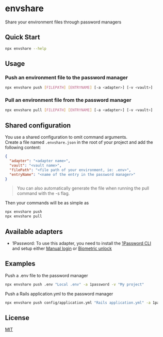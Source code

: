 # envshare
Share your environment files through password managers

## Quick Start

```bash
npx envshare --help
```

## Usage

### Push an environment file to the password manager

```bash
npx envshare push [FILEPATH] [ENTRYNAME] [-a <adapter>] [-v <vault>]
```

### Pull an environment file from the password manager

```bash
npx envshare pull [FILEPATH] [ENTRYNAME] [-a <adapter>] [-v <vault>]
```

## Shared configuration

You use a shared configuration to omit command arguments.<br>
Create a file named `.envshare.json` in the root of your project and add the following content:

```json
{
  "adapter": "<adapter name>",
  "vault": "<vault name>",
  "filePath": "<file path of your environment, ie: .env>",
  "entryName": "<name of the entry in the password manager>"
}
```

> You can also automatically generate the file when running the pull command with the -s flag.

Then your commands will be as simple as
  
```bash
npx envshare push
npx envshare pull
```

## Available adapters

- 1Password: To use this adapter, you need to install the [1Password CLI](https://1password.com/downloads/command-line/) and setup either [Manual login](https://developer.1password.com/docs/cli/sign-in-manually) or [Biometric unlock](https://developer.1password.com/docs/cli/about-biometric-unlock)

## Examples

Push a .env file to the password manager

```bash
npx envshare push .env "Local .env" -a 1password -v "My project"
````

Push a Rails application.yml to the password manager

```bash
npx envshare push config/application.yml "Rails application.yml" -a 1password -v "My project"
```

## License

[MIT](https://opensource.org/licenses/MIT)

